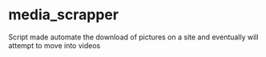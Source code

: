 # media_scrapper
Script made automate the download of pictures on a site and eventually will attempt to move into videos
